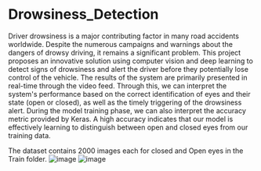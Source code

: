 # Drowsiness_Detection
Driver drowsiness is a major contributing factor in many road accidents 
worldwide. Despite the numerous campaigns and warnings about the dangers of 
drowsy driving, it remains a significant problem. This project proposes an 
innovative solution using computer vision and deep learning to detect signs of 
drowsiness and alert the driver before they potentially lose control of the vehicle.
The results of the system are primarily presented in real-time through the video 
feed. Through this, we can interpret the system's performance based on the 
correct identification of eyes and their state (open or closed), as well as the timely 
triggering of the drowsiness alert.
During the model training phase, we can also interpret the accuracy metric 
provided by Keras. A high accuracy indicates that our model is effectively learning 
to distinguish between open and closed eyes from our training data.

The dataset contains 2000 images each for closed and Open eyes in the Train folder.
![image](https://github.com/Tejaswini369/Drowsiness_Detection/assets/52880298/a53fae13-d04c-4136-9b21-3e993b156e9d)
![image](https://github.com/Tejaswini369/Drowsiness_Detection/assets/52880298/23c93d1b-6789-488c-b530-46b5de95ffc1)

